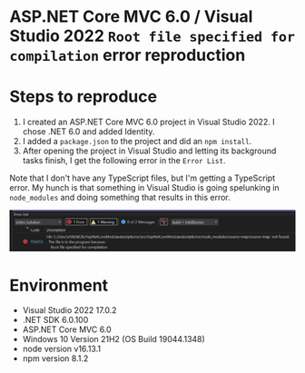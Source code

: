# ASP.NET Core MVC 6.0 / Visual Studio 2022 `Root file specified for compilation` error reproduction

# Steps to reproduce

1. I created an ASP.NET Core MVC 6.0 project in Visual Studio 2022. I chose .NET 6.0 and added Identity.
1. I added a `package.json` to the project and did an `npm install`.
1. After opening the project in Visual Studio and letting its background tasks finish, I get the following error in the `Error List`.

Note that I don't have any TypeScript files, but I'm getting a TypeScript error. My hunch is that something in Visual Studio is going spelunking in `node_modules` and doing something that results in this error.

![Root file specified for compilation](RootFileSpecifiedError.png)

# Environment

* Visual Studio 2022 17.0.2
* .NET SDK 6.0.100
* ASP.NET Core MVC 6.0
* Windows 10 Version 21H2 (OS Build 19044.1348)
* node version v16.13.1
* npm version 8.1.2